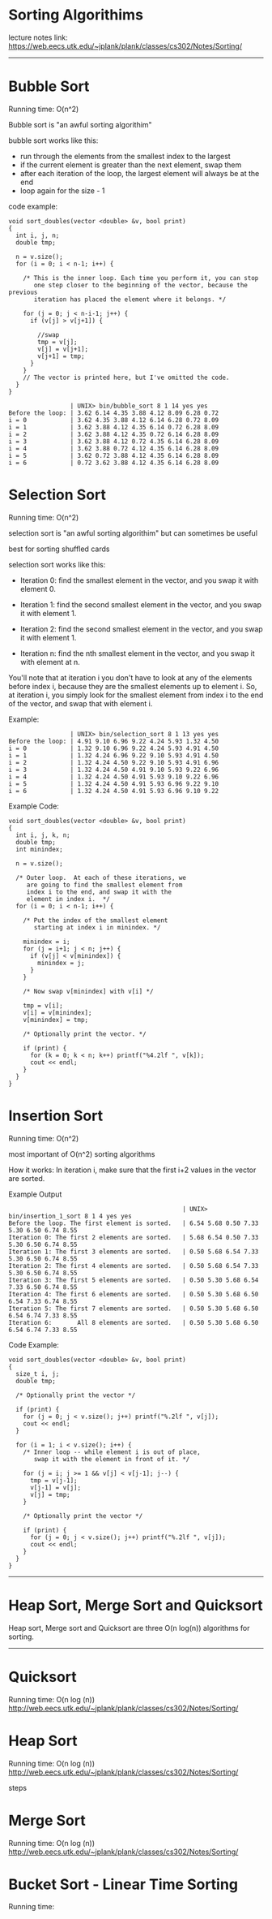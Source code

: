 # Sorting Algorithims

lecture notes link: https://web.eecs.utk.edu/~jplank/plank/classes/cs302/Notes/Sorting/


---

# Bubble Sort

Running time: O(n^2)

Bubble sort is "an awful sorting algorithim"

bubble sort works like this:

- run through the elements from the smallest index to the largest
- if the current element is greater than the next element, swap them
- after each iteration of the loop, the largest element will always be at the end
- loop again for the size - 1


code example:

```
void sort_doubles(vector <double> &v, bool print)
{
  int i, j, n;
  double tmp;

  n = v.size();
  for (i = 0; i < n-1; i++) {

    /* This is the inner loop. Each time you perform it, you can stop
       one step closer to the beginning of the vector, because the previous
       iteration has placed the element where it belongs. */

    for (j = 0; j < n-i-1; j++) {   
      if (v[j] > v[j+1]) {
        
        //swap
        tmp = v[j];
        v[j] = v[j+1];
        v[j+1] = tmp;
      }
    }
    // The vector is printed here, but I've omitted the code. 
  }
}
```

```
                 | UNIX> bin/bubble_sort 8 1 14 yes yes
Before the loop: | 3.62 6.14 4.35 3.88 4.12 8.09 6.28 0.72
i = 0            | 3.62 4.35 3.88 4.12 6.14 6.28 0.72 8.09 
i = 1            | 3.62 3.88 4.12 4.35 6.14 0.72 6.28 8.09 
i = 2            | 3.62 3.88 4.12 4.35 0.72 6.14 6.28 8.09 
i = 3            | 3.62 3.88 4.12 0.72 4.35 6.14 6.28 8.09 
i = 4            | 3.62 3.88 0.72 4.12 4.35 6.14 6.28 8.09 
i = 5            | 3.62 0.72 3.88 4.12 4.35 6.14 6.28 8.09 
i = 6            | 0.72 3.62 3.88 4.12 4.35 6.14 6.28 8.09 
```

# Selection Sort
Running time: O(n^2)

selection sort is "an awful sorting algorithim" but can sometimes be useful

best for sorting shuffled cards


selection sort works like this:

- Iteration 0: find the smallest element in the vector, and you swap it with element 0.

- Iteration 1: find the second smallest element in the vector, and you swap it with element 1.

- Iteration 2: find the second smallest element in the vector, and you swap it with element 1.

- Iteration n: find the nth smallest element in the vector, and you swap it with element at n.

You'll note that at iteration i you don't have to look at any of the elements before index i, because they are the smallest elements up to element i. So, at iteration i, you simply look for the smallest element from index i to the end of the vector, and swap that with element i.

Example:
```
                 | UNIX> bin/selection_sort 8 1 13 yes yes
Before the loop: | 4.91 9.10 6.96 9.22 4.24 5.93 1.32 4.50
i = 0            | 1.32 9.10 6.96 9.22 4.24 5.93 4.91 4.50 
i = 1            | 1.32 4.24 6.96 9.22 9.10 5.93 4.91 4.50 
i = 2            | 1.32 4.24 4.50 9.22 9.10 5.93 4.91 6.96 
i = 3            | 1.32 4.24 4.50 4.91 9.10 5.93 9.22 6.96 
i = 4            | 1.32 4.24 4.50 4.91 5.93 9.10 9.22 6.96 
i = 5            | 1.32 4.24 4.50 4.91 5.93 6.96 9.22 9.10 
i = 6            | 1.32 4.24 4.50 4.91 5.93 6.96 9.10 9.22 
```

Example Code:
```
void sort_doubles(vector <double> &v, bool print)
{
  int i, j, k, n;
  double tmp;
  int minindex;

  n = v.size();

  /* Outer loop.  At each of these iterations, we
     are going to find the smallest element from
     index i to the end, and swap it with the
     element in index i.  */
  for (i = 0; i < n-1; i++) {
    
    /* Put the index of the smallest element 
       starting at index i in minindex. */

    minindex = i;
    for (j = i+1; j < n; j++) {
      if (v[j] < v[minindex]) {
        minindex = j;
      }
    }

    /* Now swap v[minindex] with v[i] */

    tmp = v[i];
    v[i] = v[minindex];
    v[minindex] = tmp;
      
    /* Optionally print the vector. */

    if (print) {
      for (k = 0; k < n; k++) printf("%4.2lf ", v[k]);
      cout << endl;
    }
  }
}
```


# Insertion Sort
Running time: O(n^2)

most important of O(n^2) sorting algorithms 

How it works: In iteration i, make sure that the first i+2 values in the vector are sorted.

Example Output
```
                                                | UNIX> bin/insertion_1_sort 8 1 4 yes yes
Before the loop. The first element is sorted.   | 6.54 5.68 0.50 7.33 5.30 6.50 6.74 8.55 
Iteration 0: The first 2 elements are sorted.   | 5.68 6.54 0.50 7.33 5.30 6.50 6.74 8.55 
Iteration 1: The first 3 elements are sorted.   | 0.50 5.68 6.54 7.33 5.30 6.50 6.74 8.55 
Iteration 2: The first 4 elements are sorted.   | 0.50 5.68 6.54 7.33 5.30 6.50 6.74 8.55 
Iteration 3: The first 5 elements are sorted.   | 0.50 5.30 5.68 6.54 7.33 6.50 6.74 8.55 
Iteration 4: The first 6 elements are sorted.   | 0.50 5.30 5.68 6.50 6.54 7.33 6.74 8.55 
Iteration 5: The first 7 elements are sorted.   | 0.50 5.30 5.68 6.50 6.54 6.74 7.33 8.55 
Iteration 6:       All 8 elements are sorted.   | 0.50 5.30 5.68 6.50 6.54 6.74 7.33 8.55 

```

Code Example: 
```
void sort_doubles(vector <double> &v, bool print)
{
  size_t i, j;
  double tmp;

  /* Optionally print the vector */

  if (print) {
    for (j = 0; j < v.size(); j++) printf("%.2lf ", v[j]);
    cout << endl;
  }

  for (i = 1; i < v.size(); i++) {
    /* Inner loop -- while element i is out of place,  
       swap it with the element in front of it. */

    for (j = i; j >= 1 && v[j] < v[j-1]; j--) {
      tmp = v[j-1];
      v[j-1] = v[j];
      v[j] = tmp;
    }

    /* Optionally print the vector */

    if (print) {
      for (j = 0; j < v.size(); j++) printf("%.2lf ", v[j]);
      cout << endl;
    }
  }
}
```




---
# Heap Sort, Merge Sort and Quicksort

Heap sort, Merge sort and Quicksort are three O(n log(n)) algorithms for sorting. 

---

# Quicksort
Running time: O(n log (n))
http://web.eecs.utk.edu/~jplank/plank/classes/cs302/Notes/Sorting/















# Heap Sort
Running time: O(n log (n)) 
http://web.eecs.utk.edu/~jplank/plank/classes/cs302/Notes/Sorting/

steps



# Merge Sort
Running time: O(n log (n))
http://web.eecs.utk.edu/~jplank/plank/classes/cs302/Notes/Sorting/


# Bucket Sort - Linear Time Sorting
Running time: 